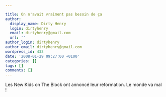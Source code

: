 ```yaml
---

title: On n'avait vraiment pas besoin de ça
author:
  display_name: Dirty Henry
  login: dirtyhenry
  email: dirtyhenry@gmail.com
  url: ''
author_login: dirtyhenry
author_email: dirtyhenry@gmail.com
wordpress_id: 433
date: '2008-01-29 09:27:00 +0100'
categories: []
tags: []
comments: []
---
```

Les New Kids on The Block ont annoncé leur reformation. Le monde va mal !

